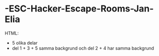 # -ESC-Hacker-Escape-Rooms-Jan-Elia
 HTML:
* 5 olika delar
* del 1 + 3 + 5 samma backgrund och del 2 + 4 har samma backgrund 
